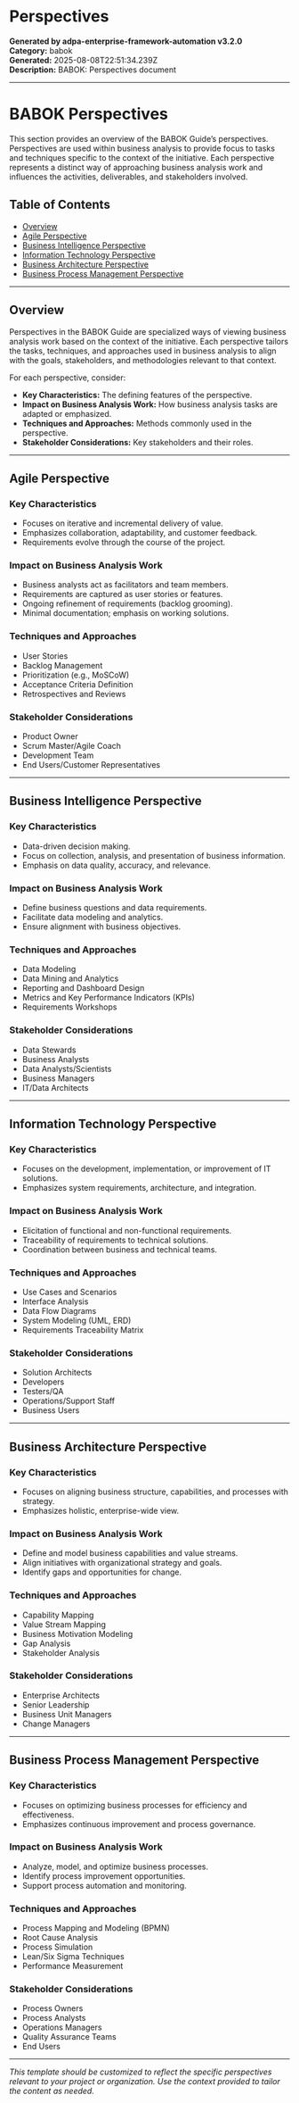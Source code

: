 # Perspectives

**Generated by adpa-enterprise-framework-automation v3.2.0**  
**Category:** babok  
**Generated:** 2025-08-08T22:51:34.239Z  
**Description:** BABOK: Perspectives document

---

# BABOK Perspectives

This section provides an overview of the BABOK Guide’s perspectives. Perspectives are used within business analysis to provide focus to tasks and techniques specific to the context of the initiative. Each perspective represents a distinct way of approaching business analysis work and influences the activities, deliverables, and stakeholders involved.

## Table of Contents

- [Overview](#overview)
- [Agile Perspective](#agile-perspective)
- [Business Intelligence Perspective](#business-intelligence-perspective)
- [Information Technology Perspective](#information-technology-perspective)
- [Business Architecture Perspective](#business-architecture-perspective)
- [Business Process Management Perspective](#business-process-management-perspective)

---

## Overview

Perspectives in the BABOK Guide are specialized ways of viewing business analysis work based on the context of the initiative. Each perspective tailors the tasks, techniques, and approaches used in business analysis to align with the goals, stakeholders, and methodologies relevant to that context.

For each perspective, consider:

- **Key Characteristics:** The defining features of the perspective.
- **Impact on Business Analysis Work:** How business analysis tasks are adapted or emphasized.
- **Techniques and Approaches:** Methods commonly used in the perspective.
- **Stakeholder Considerations:** Key stakeholders and their roles.

---

## Agile Perspective

### Key Characteristics

- Focuses on iterative and incremental delivery of value.
- Emphasizes collaboration, adaptability, and customer feedback.
- Requirements evolve through the course of the project.

### Impact on Business Analysis Work

- Business analysts act as facilitators and team members.
- Requirements are captured as user stories or features.
- Ongoing refinement of requirements (backlog grooming).
- Minimal documentation; emphasis on working solutions.

### Techniques and Approaches

- User Stories
- Backlog Management
- Prioritization (e.g., MoSCoW)
- Acceptance Criteria Definition
- Retrospectives and Reviews

### Stakeholder Considerations

- Product Owner
- Scrum Master/Agile Coach
- Development Team
- End Users/Customer Representatives

---

## Business Intelligence Perspective

### Key Characteristics

- Data-driven decision making.
- Focus on collection, analysis, and presentation of business information.
- Emphasis on data quality, accuracy, and relevance.

### Impact on Business Analysis Work

- Define business questions and data requirements.
- Facilitate data modeling and analytics.
- Ensure alignment with business objectives.

### Techniques and Approaches

- Data Modeling
- Data Mining and Analytics
- Reporting and Dashboard Design
- Metrics and Key Performance Indicators (KPIs)
- Requirements Workshops

### Stakeholder Considerations

- Data Stewards
- Business Analysts
- Data Analysts/Scientists
- Business Managers
- IT/Data Architects

---

## Information Technology Perspective

### Key Characteristics

- Focuses on the development, implementation, or improvement of IT solutions.
- Emphasizes system requirements, architecture, and integration.

### Impact on Business Analysis Work

- Elicitation of functional and non-functional requirements.
- Traceability of requirements to technical solutions.
- Coordination between business and technical teams.

### Techniques and Approaches

- Use Cases and Scenarios
- Interface Analysis
- Data Flow Diagrams
- System Modeling (UML, ERD)
- Requirements Traceability Matrix

### Stakeholder Considerations

- Solution Architects
- Developers
- Testers/QA
- Operations/Support Staff
- Business Users

---

## Business Architecture Perspective

### Key Characteristics

- Focuses on aligning business structure, capabilities, and processes with strategy.
- Emphasizes holistic, enterprise-wide view.

### Impact on Business Analysis Work

- Define and model business capabilities and value streams.
- Align initiatives with organizational strategy and goals.
- Identify gaps and opportunities for change.

### Techniques and Approaches

- Capability Mapping
- Value Stream Mapping
- Business Motivation Modeling
- Gap Analysis
- Stakeholder Analysis

### Stakeholder Considerations

- Enterprise Architects
- Senior Leadership
- Business Unit Managers
- Change Managers

---

## Business Process Management Perspective

### Key Characteristics

- Focuses on optimizing business processes for efficiency and effectiveness.
- Emphasizes continuous improvement and process governance.

### Impact on Business Analysis Work

- Analyze, model, and optimize business processes.
- Identify process improvement opportunities.
- Support process automation and monitoring.

### Techniques and Approaches

- Process Mapping and Modeling (BPMN)
- Root Cause Analysis
- Process Simulation
- Lean/Six Sigma Techniques
- Performance Measurement

### Stakeholder Considerations

- Process Owners
- Process Analysts
- Operations Managers
- Quality Assurance Teams
- End Users

---

*This template should be customized to reflect the specific perspectives relevant to your project or organization. Use the context provided to tailor the content as needed.*